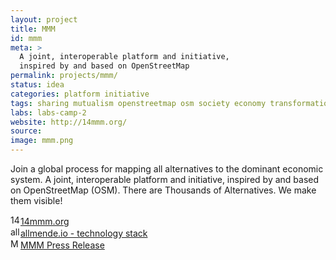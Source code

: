 ```yaml
---
layout: project
title: MMM
id: mmm
meta: > 
  A joint, interoperable platform and initiative, 
  inspired by and based on OpenStreetMap
permalink: projects/mmm/
status: idea
categories: platform initiative
tags: sharing mutualism openstreetmap osm society economy transformation geocouch allmende-io
labs: labs-camp-2
website: http://14mmm.org/
source: 
image: mmm.png
---
```


Join a global process for mapping all alternatives to the dominant economic system. A joint, interoperable platform and initiative, inspired by and based on OpenStreetMap (OSM). There are Thousands of Alternatives. We make them visible! 


<div class="field-item even" property=""><img typeof="foaf:Image" src="https://www.google.com/s2/favicons?domain=14mmm.org" alt="14mmm.org" height="16" width="16"><a href="http://14mmm.org" target="_blank" rel="nofollow">14mmm.org</a></div><div class="field-item odd" property=""><img typeof="foaf:Image" src="https://www.google.com/s2/favicons?domain=allmende.io" alt="allmende.io - technology stack" height="16" width="16"><a href="http://allmende.io" target="_blank" rel="nofollow">allmende.io - technology stack</a></div><div class="field-item even" property=""><img typeof="foaf:Image" src="https://www.google.com/s2/favicons?domain=text.allmende.io" alt="MMM Press Release" height="16" width="16"><a href="http://text.allmende.io/p/14mmm_Press_Release" target="_blank" rel="nofollow">MMM Press Release</a></div>